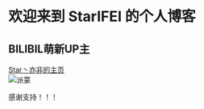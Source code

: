 # 欢迎来到 StarIFEI 的个人博客 

## BILIBIL萌新UP主
[Star丶亦非的主页](https://space.bilibili.com/386332727)          
![派蒙](https://ascii2d.net/thumbnail/9/3/2/3/93235c8d510ccc84d6bfec863930544d.jpg)

感谢支持！！！



